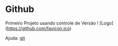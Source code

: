 # Github
Primeiro Projeto usando controle de Versão
! [Logo] (https://github.com/favicon.ico)

Ajuda: [git](https://git-scm.com/doc) 